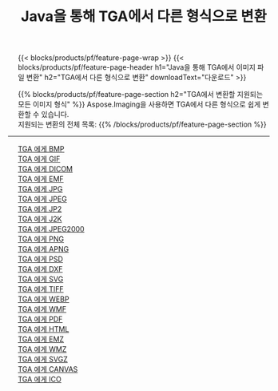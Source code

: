 ﻿---
title: Java을 통해 TGA에서 다른 형식으로 변환 
weight: 3920
url: /ko/java/conversion/from/tga 
lang: ko
langdirlevel: 2
locales: zh-hans,ja,it,ru,de,es,fr,nl,id,lt,pl,pt,vi,tr,ko,zh-hant,ar,hi,th,sv,cs,uk,he
description: Aspose.Imaging을 사용하면 TGA에서 다른 형식으로 쉽게 변환할 수 있습니다.
---

{{< blocks/products/pf/feature-page-wrap >}}
{{< blocks/products/pf/feature-page-header h1="Java을 통해 TGA에서 이미지 파일 변환" h2="TGA에서 다른 형식으로 변환" downloadText="다운로드" >}}


{{% blocks/products/pf/feature-page-section  h2="TGA에서 변환할 지원되는 모든 이미지 형식" %}}
Aspose.Imaging을 사용하면 TGA에서 다른 형식으로 쉽게 변환할 수 있습니다.
<br/>
지원되는 변환의 전체 목록:
{{% /blocks/products/pf/feature-page-section %}}
<div class="container-fluid productfamilypage bg-gray">
    <div class="convertypes bg-gray agp-content section">
        <div class="container">
		<hr style="margin-left:-20px;"/>
		<div class="row other-converters">
		    <div class='col-md-2 other-converter remove-lp remove-rp'><a href="/imaging/ko/java/conversion/tga-to-bmp" >TGA 에게 BMP</a></div><div class='col-md-2 other-converter remove-lp remove-rp'><a href="/imaging/ko/java/conversion/tga-to-gif" >TGA 에게 GIF</a></div><div class='col-md-2 other-converter remove-lp remove-rp'><a href="/imaging/ko/java/conversion/tga-to-dicom" >TGA 에게 DICOM</a></div><div class='col-md-2 other-converter remove-lp remove-rp'><a href="/imaging/ko/java/conversion/tga-to-emf" >TGA 에게 EMF</a></div><div class='col-md-2 other-converter remove-lp remove-rp'><a href="/imaging/ko/java/conversion/tga-to-jpg" >TGA 에게 JPG</a></div><div class='col-md-2 other-converter remove-lp remove-rp'><a href="/imaging/ko/java/conversion/tga-to-jpeg" >TGA 에게 JPEG</a></div><div class='col-md-2 other-converter remove-lp remove-rp'><a href="/imaging/ko/java/conversion/tga-to-jp2" >TGA 에게 JP2</a></div><div class='col-md-2 other-converter remove-lp remove-rp'><a href="/imaging/ko/java/conversion/tga-to-j2k" >TGA 에게 J2K</a></div><div class='col-md-2 other-converter remove-lp remove-rp'><a href="/imaging/ko/java/conversion/tga-to-jpeg2000" >TGA 에게 JPEG2000</a></div><div class='col-md-2 other-converter remove-lp remove-rp'><a href="/imaging/ko/java/conversion/tga-to-png" >TGA 에게 PNG</a></div><div class='col-md-2 other-converter remove-lp remove-rp'><a href="/imaging/ko/java/conversion/tga-to-apng" >TGA 에게 APNG</a></div><div class='col-md-2 other-converter remove-lp remove-rp'><a href="/imaging/ko/java/conversion/tga-to-psd" >TGA 에게 PSD</a></div><div class='col-md-2 other-converter remove-lp remove-rp'><a href="/imaging/ko/java/conversion/tga-to-dxf" >TGA 에게 DXF</a></div><div class='col-md-2 other-converter remove-lp remove-rp'><a href="/imaging/ko/java/conversion/tga-to-svg" >TGA 에게 SVG</a></div><div class='col-md-2 other-converter remove-lp remove-rp'><a href="/imaging/ko/java/conversion/tga-to-tiff" >TGA 에게 TIFF</a></div><div class='col-md-2 other-converter remove-lp remove-rp'><a href="/imaging/ko/java/conversion/tga-to-webp" >TGA 에게 WEBP</a></div><div class='col-md-2 other-converter remove-lp remove-rp'><a href="/imaging/ko/java/conversion/tga-to-wmf" >TGA 에게 WMF</a></div><div class='col-md-2 other-converter remove-lp remove-rp'><a href="/imaging/ko/java/conversion/tga-to-pdf" >TGA 에게 PDF</a></div><div class='col-md-2 other-converter remove-lp remove-rp'><a href="/imaging/ko/java/conversion/tga-to-html" >TGA 에게 HTML</a></div><div class='col-md-2 other-converter remove-lp remove-rp'><a href="/imaging/ko/java/conversion/tga-to-emz" >TGA 에게 EMZ</a></div><div class='col-md-2 other-converter remove-lp remove-rp'><a href="/imaging/ko/java/conversion/tga-to-wmz" >TGA 에게 WMZ</a></div><div class='col-md-2 other-converter remove-lp remove-rp'><a href="/imaging/ko/java/conversion/tga-to-svgz" >TGA 에게 SVGZ</a></div><div class='col-md-2 other-converter remove-lp remove-rp'><a href="/imaging/ko/java/conversion/tga-to-canvas" >TGA 에게 CANVAS</a></div><div class='col-md-2 other-converter remove-lp remove-rp'><a href="/imaging/ko/java/conversion/tga-to-ico" >TGA 에게 ICO</a></div>
                </div>
        </div>
    </div>
</div>
<br/>

